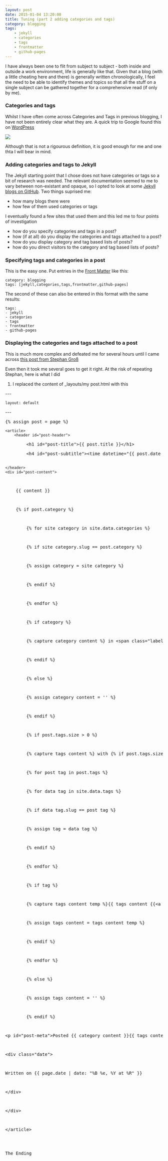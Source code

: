 ```yaml
---
layout: post
date: 2015-01-04 13:20:00
title: Tuning (part 2 adding categories and tags)
category: blogging
tags: 
    - jekyll
    - categories
    - tags
    - frontmatter
    - github-pages
---
```

I have always been one to flit from subject to subject - both inside and outside a work environment, life is generally like that. Given that a blog (with a little cheating here and there) is generally written chronologically, I feel the need to be able to identify themes and topics so that all the stuff on a single subject can be gathered together for a comprehensive read (if only by me).

### Categories and tags
Whilst I have often come across Categories and Tags in previous blogging, I have not been entirely clear what they are.  A quick trip to Google found this on [WordPress](http://en.support.wordpress.com/posts/categories-vs-tags/)

<img src='http://en.support.files.wordpress.com/2010/10/categories-versus-tags.png?w=460&h=189' />

Although that is not a rigourous definition, it is good enough for me and one thta I will bear in mind.

### Adding categories and tags to Jekyll
The Jekyll starting point that I chose does not have categories or tags so a bit of research was needed.  The relevant documentation seemed to me to vary between non-existant and opaque, so I opted to look at some [Jekyll blogs on GitHub](https://github.com/jekyll/jekyll/wiki/sites).   Two things suprised me:

- how many blogs there were
- how few of them used categories or tags

I eventually found a few sites that used them and this led me to four points of investigation

- how do you specify categories and tags in a post?
- how (if at all) do you display the categories and tags attached to a post?
- how do you display category and tag based lists of posts?
- how do you direct visitors to the category and tag based lists of posts?

### Specifying tags and categories in a post
This is the easy one.  Put entries in the [Front Matter](http://jekyllrb.com/docs/frontmatter/) like this:
    
    category: blogging
    tags: [jekyll,categories,tags,frontmatter,github-pages]
    
The second of these can also be entered in this format with the same results:

    tags: 
    - jekyll
    - categories
    - tags
    - frontmatter
    - github-pages

### Displaying the categories and tags attached to a post
This is much more complex and defeated me for several hours until I came across [this post from Stephan Groß](http://www.minddust.com/post/tags-and-categories-on-github-pages/)

Even then it took me several goes to get it right.  At the risk of repeating Stephan, here is what I did

1. I replaced the content of _layouts/my post.html with this
 
<div class="falseCode">&#x002d;--</div>

    layout: default
    
<div class="falseCode">&#x002d;--</div>

<div class="falseCode"><pre>&#x007b;% assign post = page %&#x007d;</pre></div>

    <article>
        <header id="post-header">
        
<div class="falseCode"><pre>        &lt;h1 id="post-title"&gt;&#x007b;&#x007b; post.title &#x007d;&#x007d;&lt;/h1&gt;</pre></div>
<div class="falseCode"><pre>        &lt;h4 id="post-subtitle"&gt;&lt;time datetime="&#x007b;&#x007b; post.date | date_to_xmlschema &#x007d;&#x007d;"&gt;&lt;/time&gt;&lt;/h4&gt;    

    </header>
    <div id="post-content">
<div class="falseCode"><pre>    &#x007b;&#x007b; content &#x007d;&#x007d;</pre></div>
<div class="falseCode"><pre>    &#x007b;% if post.category %&#x007d;</pre></div>
<div class="falseCode"><pre>        &#x007b;% for site_category in site.data.categories %&#x007d;</pre></div>
<div class="falseCode"><pre>        &#x007b;% if site_category.slug == post.category %&#x007d;</pre></div>
<div class="falseCode"><pre>        &#x007b;% assign category = site_category %&#x007d;</pre></div>
<div class="falseCode"><pre>        &#x007b;% endif %&#x007d;</pre></div>
<div class="falseCode"><pre>        &#x007b;% endfor %&#x007d;</pre></div>
<div class="falseCode"><pre>        &#x007b;% if category %&#x007d;</pre></div>
<div class="falseCode"><pre>        &#x007b;% capture category_content %&#x007d; in &lt;span class="label" style="background-color:&#x007b;&#x007b; category.color &#x007d;&#x007d;"&gt;&lt;a href="/blog/category/&#x007b;&#x007b; category.slug &#x007d;&#x007d;/"&gt;&#x007b;&#x007b; category.name &#x007d;&#x007d;&lt;/a&gt;&lt;/span&gt;&#x007b;% endcapture %&#x007d;</pre></div>
<div class="falseCode"><pre>        &#x007b;% endif %&#x007d;</pre></div>
<div class="falseCode"><pre>        &#x007b;% else %&#x007d;</pre></div>
<div class="falseCode"><pre>        &#x007b;% assign category_content = '' %&#x007d;</pre></div>
<div class="falseCode"><pre>        &#x007b;% endif %&#x007d;</pre></div>
<div class="falseCode"><pre>        &#x007b;% if post.tags.size > 0 %&#x007d;</pre></div>
<div class="falseCode"><pre>        &#x007b;% capture tags_content %&#x007d; with &#x007b;% if post.tags.size == 1 %&#x007d;<i class="fa fa-tag"></i>&#x007b;% else %&#x007d;&lt;i class="fa fa-tags"&gt;&lt;/i&gt;&#x007b;% endif %&#x007d;: &#x007b;% endcapture %&#x007d;</pre></div>
<div class="falseCode"><pre>        &#x007b;% for post_tag in post.tags %&#x007d;</pre></div>
<div class="falseCode"><pre>        &#x007b;% for data_tag in site.data.tags %&#x007d;</pre></div>
<div class="falseCode"><pre>        &#x007b;% if data_tag.slug == post_tag %&#x007d;</pre></div>
<div class="falseCode"><pre>        &#x007b;% assign tag = data_tag %&#x007d;</pre></div>
<div class="falseCode"><pre>        &#x007b;% endif %&#x007d;</pre></div>
<div class="falseCode"><pre>        &#x007b;% endfor %&#x007d;</pre></div>
<div class="falseCode"><pre>        &#x007b;% if tag %&#x007d;</pre></div>
<div class="falseCode"><pre>        &#x007b;% capture tags_content_temp %&#x007d;&#x007b;&#x007b; tags_content &#x007b;&#x007b;&lt;a href="/blog/tag/&#x007b;&#x007b; tag.slug }}/"&gt;&#x007b;&#x007b; tag.name &#x007d;&#x007d;&lt;/a&gt;&#x007b;% if forloop.last == false %&#x007d;, &#x007b;% endif %&#x007d;&#x007b;% endcapture %&#x007d;</pre></div>
<div class="falseCode"><pre>        &#x007b;% assign tags_content = tags_content_temp %&#x007d;</pre></div>
<div class="falseCode"><pre>        &#x007b;% endif %&#x007d;</pre></div>
<div class="falseCode"><pre>        &#x007b;% endfor %&#x007d;</pre></div>
<div class="falseCode"><pre>        &#x007b;% else %&#x007d;</pre></div>
<div class="falseCode"><pre>        &#x007b;% assign tags_content = '' %&#x007d;</pre></div>
<div class="falseCode"><pre>        &#x007b;% endif %&#x007d;</pre></div>
<div class="falseCode"><pre>&lt;p id="post-meta"&gt;Posted &#x007b;&#x007b; category_content &#x007d;&#x007d;&#x007b;&#x007b; tags_content &#x007d;&#x007d;&lt;/p&gt;</pre></div>
<div class="falseCode"><pre>&lt;div class="date"&gt;</pre></div>
<div class="falseCode"><pre>Written on &#x007b;&#x007b; page.date | date: "%B %e, %Y at %R" &#x007d;&#x007d;</pre></div>
<div class="falseCode"><pre>&lt;/div&gt;</pre></div>
<div class="falseCode"><pre>&lt;/div&gt;</pre></div>
<div class="falseCode"><pre>&lt;/article&gt;</pre></div>


The Ending
